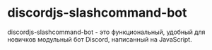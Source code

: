 # discordjs-slashcommand-bot
discordjs-slashcommand-bot - это функциональный, удобный для новичков модульный бот Discord, написанный на JavaScript.
